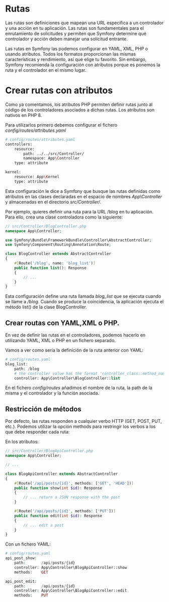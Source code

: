 # Rutas 

Las rutas son definiciones que mapean una URL específica a un controlador y una acción en tu aplicación. Las rutas son fundamentales para el enrutamiento de solicitudes y permiten que Symfony determine qué controlador y acción deben manejar una solicitud entrante.

Las rutas en Symfony las podemos configurar en YAML, XML, PHP  o usando atributos. 
Todos los formatos proporcionan las mismas características y rendimiento, así que elige tu favorito. Sin embargo, Symfony recomienda la configuración con atributos porque es ponemos la ruta y el controlador en el mismo lugar. 

# Crear rutas con atributos
Como ya comentamos, los atributos PHP permiten definir rutas junto al código de los controladores asociados a dichas rutas. Los atributos son nativos en PHP 8.

Para utilizarlos primero debemos configurar el fichero *config/routes/attributes.yaml*
```bash
# config/routes/attributes.yaml
controllers:
    resource:
        path: ../../src/Controller/
        namespace: App\Controller
    type: attribute

kernel:
    resource: App\Kernel
    type: attribute
```

Esta configuración le dice a Symfony que busque las rutas definidas como atributos en las clases declaradas en el espacio de nombres *App\Controller* y almacenadas en el directorio *src/Controller/*.

Por ejemplo, quieres definir una ruta para la URL /blog en tu aplicación. Para ello, crea una clase controladora como la siguiente:

```php
// src/Controller/BlogController.php
namespace App\Controller;

use Symfony\Bundle\FrameworkBundle\Controller\AbstractController;
use Symfony\Component\Routing\Annotation\Route;

class BlogController extends AbstractController
{
    #[Route('/blog', name: 'blog_list')]
    public function list(): Response
    {
        // ...
    }
}
```

Esta configuración define una ruta llamada *blog_list* que se ejecuta cuando se llame a */blog*. Cuando se produce la coincidencia, la aplicación ejecuta el método list() de la clase BlogController.

## Crear routas con YAML,XML o PHP.
En vez de definir las rutas en el controladores, podemos hacerlo en utilizando YAML, XML o PHP en un fichero separado.

Vamos a ver como sería la definición de la ruta anterior con YAML: 
```php 
# config/routes.yaml
blog_list:
    path: /blog
    # the controller value has the format 'controller_class::method_name'
    controller: App\Controller\BlogController::list
```
En el fichero *config/routes* añadimos el nombre de la ruta, la path de la misma y el controlador y la función asociada.


## Restricción de métodos
Por defecto, las rutas responden a cualquier verbo HTTP (GET, POST, PUT, etc.). Podemos utilizar la opción methods para restringir los verbos a los que debe responder cada ruta:

En los atributos:
```php
// src/Controller/BlogApiController.php
namespace App\Controller;

// ...

class BlogApiController extends AbstractController
{
    #[Route('/api/posts/{id}', methods: ['GET', 'HEAD'])]
    public function show(int $id): Response
    {
        // ... return a JSON response with the post
    }

    #[Route('/api/posts/{id}', methods: ['PUT'])]
    public function edit(int $id): Response
    {
        // ... edit a post
    }
}
```
Con un fichero YAML:
```php
# config/routes.yaml
api_post_show:
    path:       /api/posts/{id}
    controller: App\Controller\BlogApiController::show
    methods:    GET

api_post_edit:
    path:       /api/posts/{id}
    controller: App\Controller\BlogApiController::edit
    methods:    PUT
```
